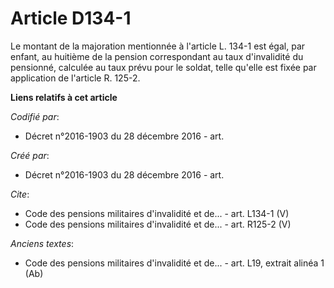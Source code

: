 # Article D134-1

Le montant de la majoration mentionnée à l'article L. 134-1 est égal, par enfant, au huitième de la pension correspondant au
taux d'invalidité du pensionné, calculée au taux prévu pour le soldat, telle qu'elle est fixée par application de l'article
R. 125-2.

**Liens relatifs à cet article**

_Codifié par_:

  - Décret n°2016-1903 du 28 décembre 2016 - art.

_Créé par_:

  - Décret n°2016-1903 du 28 décembre 2016 - art.

_Cite_:

  - Code des pensions militaires d'invalidité et de... - art. L134-1 (V)
  - Code des pensions militaires d'invalidité et de... - art. R125-2 (V)

_Anciens textes_:

  - Code des pensions militaires d'invalidité et de... - art. L19, extrait alinéa 1 (Ab)
